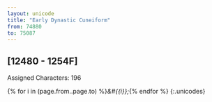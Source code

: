 ```yaml
---
layout: unicode
title: "Early Dynastic Cuneiform"
from: 74880
to: 75087
---
```


## 	[12480 - 1254F]

Assigned Characters: 196

{% for i in (page.from..page.to) %}<i>&#{{i}};</i>{% endfor %}
{:.unicodes}

